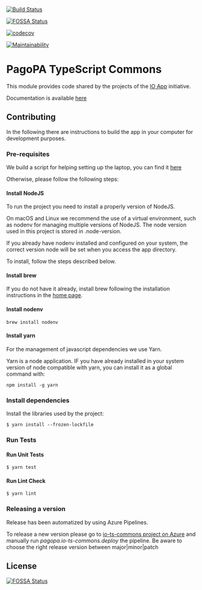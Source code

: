 [![Build Status](https://dev.azure.com/pagopa-io/io-ts-commons/_apis/build/status/pagopa.io-ts-commons.code-review?branchName=refs%2Fpull%2F343%2Fmerge)](https://dev.azure.com/pagopa-io/io-ts-commons/_build/latest?definitionId=74&branchName=refs%2Fpull%2F343%2Fmerge)

[![FOSSA Status](https://app.fossa.io/api/projects/git%2Bgithub.com%2Fteamdigitale%2Fitalia-ts-commons.svg?type=shield)](https://app.fossa.io/projects/git%2Bgithub.com%2Fteamdigitale%2Fitalia-ts-commons?ref=badge_shield)

[![codecov](https://codecov.io/gh/teamdigitale/italia-ts-commons/branch/master/graph/badge.svg)](https://codecov.io/gh/teamdigitale/italia-ts-commons)

[![Maintainability](https://api.codeclimate.com/v1/badges/c9be630a66618bde8e4a/maintainability)](https://codeclimate.com/github/teamdigitale/italia-ts-commons/maintainability)

# PagoPA TypeScript Commons

This module provides code shared by the projects of the
[IO App](https://github.com/pagopa/io)
initiative.

Documentation is available [here](https://pagopa.github.io/io-ts-commons/)

## Contributing

In the following there are instructions to build the app in your computer for development purposes.

### Pre-requisites

We build a script for helping setting up the laptop, you can find it [here](https://github.com/pagopa/developer-laptop)

Otherwise, please follow the following steps:

#### Install NodeJS
To run the project you need to install a properly version of NodeJS.

On macOS and Linux we recommend the use of a virtual environment, such as nodenv for managing multiple versions of NodeJS.
The node version used in this project is stored in .node-version.

If you already have nodenv installed and configured on your system, the correct version node will be set when you access the app directory.

To install, follow the steps described below.

#### Install brew

If you do not have it already, install brew following the installation instructions in the [home page](https://brew.sh/).

#### Install nodenv

```
brew install nodenv
```

#### Install yarn

For the management of javascript dependencies we use Yarn.

Yarn is a node application. IF you have already installed in your system version of node compatible with yarn, you can install it as a global command with:

```
npm install -g yarn
```

### Install dependencies

Install the libraries used by the project:

```
$ yarn install --frozen-lockfile
```

### Run Tests

#### Run Unit Tests 

```
$ yarn test
```
#### Run Lint Check

```
$ yarn lint
```

### Releasing a version

Release has been automatized by using Azure Pipelines.

To release a new version please go to [io-ts-commons project on Azure](https://dev.azure.com/pagopa-io/io-ts-commons) and manually run _pagopa.io-ts-commons.deploy_ the pipeline.
Be aware to choose the right release version between major|minor|patch


## License
[![FOSSA Status](https://app.fossa.io/api/projects/git%2Bgithub.com%2Fteamdigitale%2Fitalia-ts-commons.svg?type=large)](https://app.fossa.io/projects/git%2Bgithub.com%2Fteamdigitale%2Fitalia-ts-commons?ref=badge_large)
